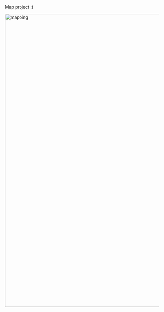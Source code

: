 Map project :)

<img width="955" alt="mapping" src="https://github.com/FazliddinFayziev/map/assets/119391181/003601a2-5424-4cfe-bbfc-7f6d1db1cb83">
